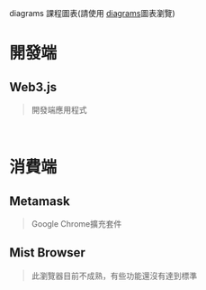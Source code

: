 diagrams	課程圖表(請使用 [diagrams](https://www.diagrams.net/)圖表瀏覽)


# 開發端
## Web3.js
> 開發端應用程式

<br>

# 消費端
## Metamask
> Google Chrome擴充套件

## Mist Browser
> 此瀏覽器目前不成熟，有些功能還沒有達到標準